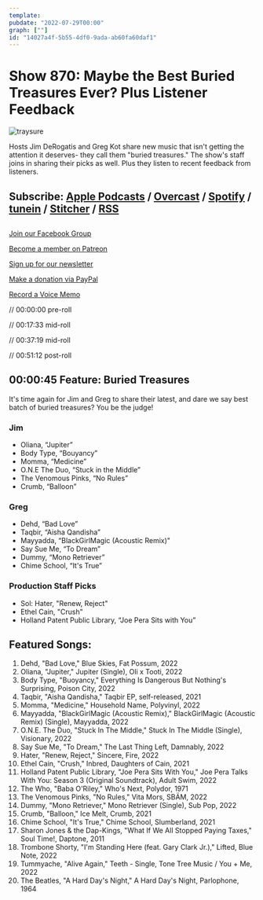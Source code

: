 ```yaml
---
template: 
pubdate: "2022-07-29T00:00"
graph: [""]
id: "14027a4f-5b55-4df0-9ada-ab60fa60daf1"
---
```






# Show 870: Maybe the Best Buried Treasures Ever? Plus Listener Feedback

![traysure](https://static.soundopinions.org/images/2022/treasure-island.jpeg)

Hosts Jim DeRogatis and Greg Kot share new music that isn't getting the attention it deserves- they call them "buried treasures." The show's staff joins in sharing their picks as well. Plus they listen to recent feedback from listeners.



## Subscribe: [Apple Podcasts](https://itunes.apple.com/us/podcast/sound-opinions/id94793843) / [Overcast](https://overcast.fm/itunes94793843/sound-opinions) / [Spotify](https://open.spotify.com/show/1kNR8YL7TBrQuRxDdS4wtU) / [tunein](https://tunein.com/podcasts/Music-Podcasts/Sound-Opinions-p60273/) / [Stitcher](http://www.stitcher.com/podcast/sound-opinions) / [RSS](https://feeds.simplecast.com/Nn6fjnB0)



## 

[Join our Facebook Group](https://bit.ly/3sivr9T)

[Become a member on Patreon](https://bit.ly/3slWZvc)

[Sign up for our newsletter](https://bit.ly/3eEvRnG)

[Make a donation via PayPal](https://bit.ly/3dmt9lU)

[Record a Voice Memo](https://bit.ly/2RyD5Ah)

// 00:00:00 pre-roll

// 00:17:33 mid-roll

// 00:37:19 mid-roll

// 00:51:12 post-roll



## 00:00:45 Feature: Buried Treasures

It's time again for Jim and Greg to share their latest, and dare we say best batch of buried treasures? You be the judge!


### Jim

- Oliana, “Jupiter”
- Body Type, “Bouyancy”
- Momma, “Medicine”
- O.N.E The Duo, “Stuck in the Middle”
- The Venomous Pinks, “No Rules”
- Crumb, “Balloon”


### Greg

- Dehd, “Bad Love”
- Taqbir, “Aisha Qandisha”
- Mayyadda, “BlackGirlMagic (Acoustic Remix)"
- Say Sue Me, “To Dream”
- Dummy, “Mono Retriever”
- Chime School, “It's True”


### Production Staff Picks

- Sol: Hater, "Renew, Reject"
- Ethel Cain, "Crush"
- Holland Patent Public Library, “Joe Pera Sits with You”



## Featured Songs:

1. Dehd, "Bad Love," Blue Skies, Fat Possum, 2022
2. Oliana, "Jupiter," Jupiter (Single), Oli x Tooti, 2022
3. Body Type, "Buoyancy," Everything Is Dangerous But Nothing's Surprising, Poison City, 2022
4. Taqbir, "Aisha Qandisha," Taqbir EP, self-released, 2021
5. Momma, "Medicine," Household Name, Polyvinyl, 2022
6. Mayyadda, "BlackGirlMagic (Acoustic Remix)," BlackGirlMagic (Acoustic Remix) (Single), Mayyadda, 2022
7. O.N.E. The Duo, "Stuck In The Middle," Stuck In The Middle (Single), Visionary, 2022
8. Say Sue Me, "To Dream," The Last Thing Left, Damnably, 2022
9. Hater, "Renew, Reject," Sincere, Fire, 2022
10. Ethel Cain, "Crush," Inbred, Daughters of Cain, 2021
11. Holland Patent Public Library, "Joe Pera Sits With You," Joe Pera Talks With You: Season 3 (Original Soundtrack), Adult Swim, 2022
12. The Who, "Baba O'Riley," Who's Next, Polydor, 1971
13. The Venomous Pinks, "No Rules," Vita Mors, SBÄM, 2022
14. Dummy, "Mono Retriever," Mono Retriever (Single), Sub Pop, 2022
15. Crumb, "Balloon," Ice Melt, Crumb, 2021
16. Chime School, "It's True," Chime School, Slumberland, 2021
17. Sharon Jones & the Dap-Kings, "What If We All Stopped Paying Taxes," Soul Time!, Daptone, 2011
18. Trombone Shorty, "I'm Standing Here (feat. Gary Clark Jr.)," Lifted, Blue Note, 2022
19. Tummyache, "Alive Again," Teeth - Single, Tone Tree Music / You + Me, 2022
20. The Beatles, "A Hard Day's Night," A Hard Day's Night, Parlophone, 1964